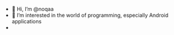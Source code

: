 - 👋 Hi, I’m @noqaa
- 👀 I’m interested in the world of programming, especially Android applications
- 

<!---
noqaa/noqaa is a ✨ special ✨ repository because its `README.md` (this file) appears on your GitHub profile.
You can click the Preview link to take a look at your changes.
--->
